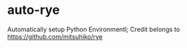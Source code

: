 # auto-rye
Automatically setup Python Environmentl; Credit belongs to https://github.com/mitsuhiko/rye
